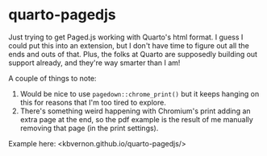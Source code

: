 
# quarto-pagedjs

<!-- badges: start -->
<!-- badges: end -->

Just trying to get Paged.js working with Quarto's html format. I guess I could put this into an extension, but I don't have time to figure out all the ends and outs of that. Plus, the folks at Quarto are supposedly building out support already, and they're way smarter than I am!  

A couple of things to note: 

1. Would be nice to use `pagedown::chrome_print()` but it keeps hanging on this for reasons that I'm too tired to explore.  
2. There's something weird happening with Chromium's print adding an extra page at the end, so the pdf example is the result of me manually removing that page (in the print settings).  

Example here: <kbvernon.github.io/quarto-pagedjs/>